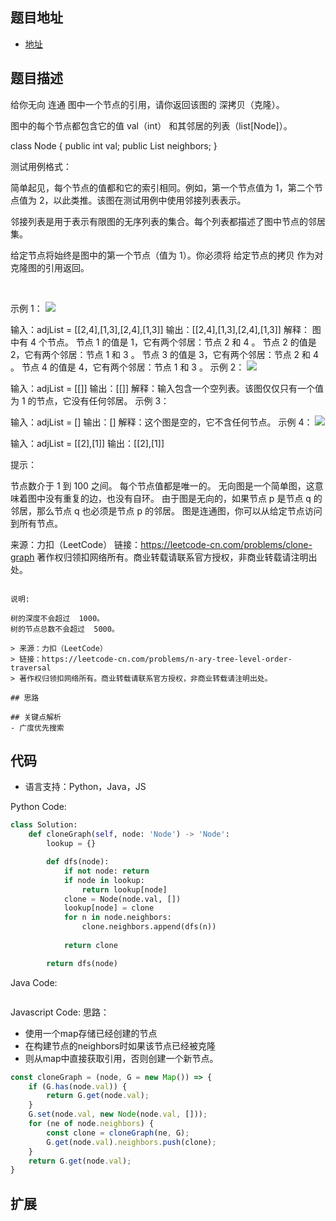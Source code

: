 ## 题目地址

- [地址](https://leetcode-cn.com/problems/clone-graph/)

## 题目描述
给你无向 连通 图中一个节点的引用，请你返回该图的 深拷贝（克隆）。

图中的每个节点都包含它的值 val（int） 和其邻居的列表（list[Node]）。

class Node {
    public int val;
    public List<Node> neighbors;
}
 

测试用例格式：

简单起见，每个节点的值都和它的索引相同。例如，第一个节点值为 1，第二个节点值为 2，以此类推。该图在测试用例中使用邻接列表表示。

邻接列表是用于表示有限图的无序列表的集合。每个列表都描述了图中节点的邻居集。

给定节点将始终是图中的第一个节点（值为 1）。你必须将 给定节点的拷贝 作为对克隆图的引用返回。

 

示例 1：
![](https://assets.leetcode.com/uploads/2019/11/04/133_clone_graph_question.png)


输入：adjList = [[2,4],[1,3],[2,4],[1,3]]
输出：[[2,4],[1,3],[2,4],[1,3]]
解释：
图中有 4 个节点。
节点 1 的值是 1，它有两个邻居：节点 2 和 4 。
节点 2 的值是 2，它有两个邻居：节点 1 和 3 。
节点 3 的值是 3，它有两个邻居：节点 2 和 4 。
节点 4 的值是 4，它有两个邻居：节点 1 和 3 。
示例 2：
![](https://assets.leetcode.com/uploads/2020/01/07/graph.png)


输入：adjList = [[]]
输出：[[]]
解释：输入包含一个空列表。该图仅仅只有一个值为 1 的节点，它没有任何邻居。
示例 3：

输入：adjList = []
输出：[]
解释：这个图是空的，它不含任何节点。
示例 4：
![](https://assets.leetcode.com/uploads/2020/01/07/graph-1.png)


输入：adjList = [[2],[1]]
输出：[[2],[1]]
 

提示：

节点数介于 1 到 100 之间。
每个节点值都是唯一的。
无向图是一个简单图，这意味着图中没有重复的边，也没有自环。
由于图是无向的，如果节点 p 是节点 q 的邻居，那么节点 q 也必须是节点 p 的邻居。
图是连通图，你可以从给定节点访问到所有节点。

来源：力扣（LeetCode）
链接：https://leetcode-cn.com/problems/clone-graph
著作权归领扣网络所有。商业转载请联系官方授权，非商业转载请注明出处。

```

说明:

树的深度不会超过  1000。
树的节点总数不会超过  5000。

> 来源：力扣（LeetCode）
> 链接：https://leetcode-cn.com/problems/n-ary-tree-level-order-traversal
> 著作权归领扣网络所有。商业转载请联系官方授权，非商业转载请注明出处。

## 思路

## 关键点解析
- 广度优先搜索

```

## 代码

- 语言支持：Python，Java，JS

Python Code:

```python
class Solution:
    def cloneGraph(self, node: 'Node') -> 'Node':
        lookup = {}

        def dfs(node):
            if not node: return
            if node in lookup:
                return lookup[node]
            clone = Node(node.val, [])
            lookup[node] = clone
            for n in node.neighbors:
                clone.neighbors.append(dfs(n))
            
            return clone

        return dfs(node)
```

Java Code:

```java

```

Javascript Code:
思路：
- 使用一个map存储已经创建的节点
- 在构建节点的neighbors时如果该节点已经被克隆
- 则从map中直接获取引用，否则创建一个新节点。
```js
const cloneGraph = (node, G = new Map()) => {
    if (G.has(node.val)) {
        return G.get(node.val);
    }
    G.set(node.val, new Node(node.val, []));
    for (ne of node.neighbors) {
        const clone = cloneGraph(ne, G);
        G.get(node.val).neighbors.push(clone);
    }
    return G.get(node.val);
}
```

## 扩展
